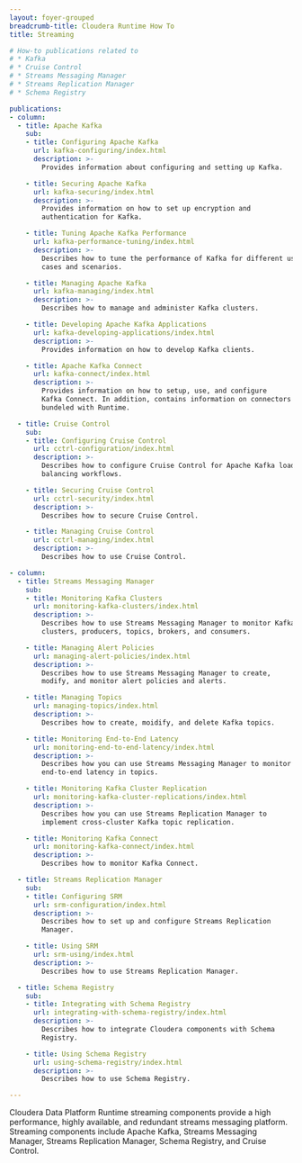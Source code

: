 ```yaml
---
layout: foyer-grouped
breadcrumb-title: Cloudera Runtime How To
title: Streaming

# How-to publications related to
# * Kafka
# * Cruise Control
# * Streams Messaging Manager
# * Streams Replication Manager
# * Schema Registry

publications:
- column:
  - title: Apache Kafka
    sub:
    - title: Configuring Apache Kafka
      url: kafka-configuring/index.html
      description: >-
        Provides information about configuring and setting up Kafka.

    - title: Securing Apache Kafka
      url: kafka-securing/index.html
      description: >-
        Provides information on how to set up encryption and
        authentication for Kafka.

    - title: Tuning Apache Kafka Performance
      url: kafka-performance-tuning/index.html
      description: >-
        Describes how to tune the performance of Kafka for different use
        cases and scenarios.

    - title: Managing Apache Kafka
      url: kafka-managing/index.html
      description: >-
        Describes how to manage and administer Kafka clusters.

    - title: Developing Apache Kafka Applications
      url: kafka-developing-applications/index.html
      description: >-
        Provides information on how to develop Kafka clients.

    - title: Apache Kafka Connect
      url: kafka-connect/index.html
      description: >-
        Provides information on how to setup, use, and configure
        Kafka Connect. In addition, contains information on connectors
        bundeled with Runtime.

  - title: Cruise Control
    sub:
    - title: Configuring Cruise Control
      url: cctrl-configuration/index.html
      description: >-
        Describes how to configure Cruise Control for Apache Kafka load
        balancing workflows.

    - title: Securing Cruise Control
      url: cctrl-security/index.html
      description: >-
        Describes how to secure Cruise Control.

    - title: Managing Cruise Control
      url: cctrl-managing/index.html
      description: >-
        Describes how to use Cruise Control.

- column:
  - title: Streams Messaging Manager
    sub:
    - title: Monitoring Kafka Clusters
      url: monitoring-kafka-clusters/index.html
      description: >-
        Describes how to use Streams Messaging Manager to monitor Kafka
        clusters, producers, topics, brokers, and consumers.

    - title: Managing Alert Policies
      url: managing-alert-policies/index.html
      description: >-
        Describes how to use Streams Messaging Manager to create,
        modify, and monitor alert policies and alerts.

    - title: Managing Topics
      url: managing-topics/index.html
      description: >-
        Describes how to create, moidify, and delete Kafka topics.

    - title: Monitoring End-to-End Latency
      url: monitoring-end-to-end-latency/index.html
      description: >-
        Describes how you can use Streams Messaging Manager to monitor
        end-to-end latency in topics.

    - title: Monitoring Kafka Cluster Replication
      url: monitoring-kafka-cluster-replications/index.html
      description: >-
        Describes how you can use Streams Replication Manager to
        implement cross-cluster Kafka topic replication.

    - title: Monitoring Kafka Connect
      url: monitoring-kafka-connect/index.html
      description: >-
        Describes how to monitor Kafka Connect.

  - title: Streams Replication Manager
    sub:
    - title: Configuring SRM
      url: srm-configuration/index.html
      description: >-
        Describes how to set up and configure Streams Replication
        Manager.

    - title: Using SRM
      url: srm-using/index.html
      description: >-
        Describes how to use Streams Replication Manager.

  - title: Schema Registry
    sub:
    - title: Integrating with Schema Registry
      url: integrating-with-schema-registry/index.html
      description: >-
        Describes how to integrate Cloudera components with Schema
        Registry.

    - title: Using Schema Registry
      url: using-schema-registry/index.html
      description: >-
        Describes how to use Schema Registry.

---
```


Cloudera Data Platform Runtime streaming components provide a high
performance, highly available, and redundant streams messaging platform.
Streaming components include Apache Kafka, Streams Messaging Manager,
Streams Replication Manager, Schema Registry, and Cruise Control.

